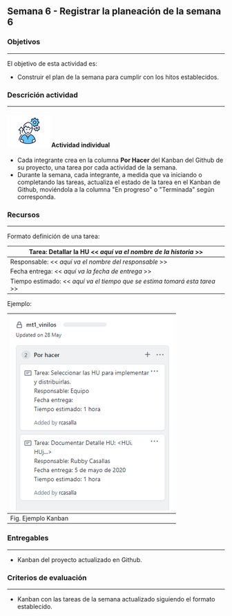 ## Semana 6 - Registrar la planeación de la semana 6

### Objetivos

---

El objetivo de esta actividad es:

- Construir el plan de la semana para cumplir con los hitos establecidos.

### Descrición actividad

---

#### ![](./../../assets/images/individuo.png) Actividad individual

- Cada integrante crea en la columna **Por Hacer** del Kanban del Github de su proyecto, una tarea por cada actividad de la semana.
- Durante la semana, cada integrante, a medida que va iniciando o completando las tareas, actualiza el
  estado de la tarea en el Kanban de Github, moviéndola a la columna "En progreso" o "Terminada" según corresponda.

### Recursos

---

Formato definición de una tarea:

| Tarea: Detallar la HU << _aquí va el nombre de la historia_ >>             |
| -------------------------------------------------------------------------- |
| Responsable: << _aquí va el nombre del responsable_ >>                     |
| Fecha entrega: << _aquí va la fecha de entrega_ >>                         |
| Tiempo estimado: << _aquí va el tiempo que se estima tomará esta tarea_ >> |

Ejemplo:

| ![](./../../assets/images/kanbanTODO.PNG) |
| ----------------------------------------- |
| Fig. Ejemplo Kanban                       |

### Entregables

---

- Kanban del proyecto actualizado en Github.

### Criterios de evaluación

---

- Kanban con las tareas de la semana actualizado siguiendo el formato establecido.
